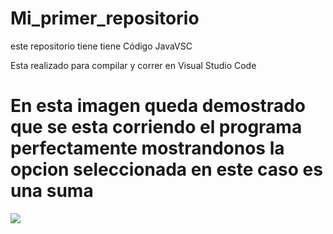 # Mi_primer_repositorio
este repositorio tiene tiene Código JavaVSC

Esta realizado para compilar y correr en Visual Studio Code 

# En esta imagen queda demostrado que se esta corriendo el programa perfectamente mostrandonos la opcion seleccionada en este caso es una suma
![](ttps://github.com/Erikaholguin/Tarea_unidad_1/blob/opcionresta.png)
